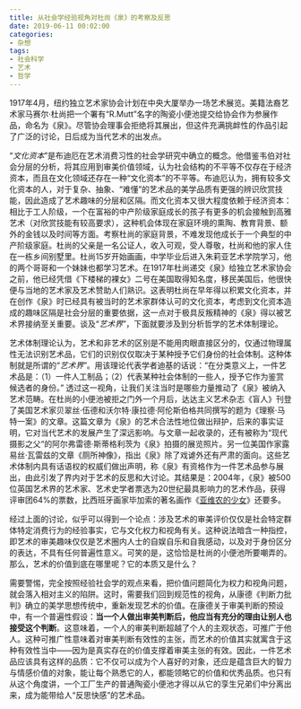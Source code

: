 ```yaml
---
title: 从社会学经验视角对杜尚《泉》的考察及反思
date: 2019-06-11 00:02:00
categories:
- 杂想
tags: 
- 社会科学
- 艺术
- 哲学
---
```


1917年4月，纽约独立艺术家协会计划在中央大厦举办一场艺术展览。美籍法裔艺术家马赛尔·杜尚把一个署有“R.Mutt”名字的陶瓷小便池提交给协会作为参展作品，命名为《泉》。尽管协会理事会拒绝将其展出，但这件充满挑衅性的作品引起了广泛的讨论，日后成为当代艺术的出发点。<!--more-->

“*文化资本*”是布迪厄在艺术消费习性的社会学研究中确立的概念。他借鉴韦伯对社会分层的分析，将其应用到审美价值领域，认为社会结构的不平等不仅存在于经济资本，而且在文化领域还存在一种“文化资本”的不平等。布迪厄认为，拥有较多文化资本的人，对于复杂、抽象、“难懂”的艺术品的美学品质有更强的辨识欣赏技能，因此造成了艺术趣味的分层和区隔。而文化资本又很大程度依赖于经济资本：相比于工人阶级，一个在富裕的中产阶级家庭成长的孩子有更多的机会接触到高雅艺术（对欣赏技能有较高要求），这种机会体现在家庭环境的熏陶、教育背景、额外的金钱以及时间等方面。考察杜尚的家庭背景，不难发现他成长于一个典型的中产阶级家庭。杜尚的父亲是一名公证人，收入可观，受人尊敬，杜尚和他的家人住在一栋乡间别墅里。杜尚15岁开始画画，中学毕业后进入朱莉亚艺术学院学习，他的两个哥哥和一个妹妹也都学习艺术。在1917年杜尚递交《泉》给独立艺术家协会之前，他已经凭借《下楼梯的裸女》二号在美国取得知名度，移民美国后，他很快便与当地的艺术家及艺术赞助人们熟识。这表明杜尚在早年得以积累文化资本，并在创作《泉》时已经具有被当时的艺术家群体认可的文化资本，考虑到文化资本造成的趣味区隔是社会分层的重要依据，这一点对于极具反叛精神的《泉》得以被艺术界接纳至关重要。谈及“*艺术界*”，下面就要涉及到分析哲学的艺术体制理论。

艺术体制理论认为，艺术和非艺术的区别是不能用肉眼直接区分的，仅通过物理属性无法识别艺术品，它们的识别仅仅取决于某种授予它们身份的社会体制。这种体制就是所谓的“*艺术界*”。用该理论代表学者迪基的话说：“在分类意义上，一件艺术品是：（1）一件人工制品；（2）代表某种社会体制的一些人，授予它作为鉴赏候选者的身份。” 透过这一视角，让我们关注当时是哪些力量推动了《泉》被纳入艺术范畴。在杜尚的小便池被拒之门外一个月后，达达主义艺术杂志《盲人》刊登了美国艺术家贝翠丝·伍德和沃尔特·康拉德·阿伦斯伯格共同撰写的题为《理察·马特一案》的文章。这篇文章为《泉》的艺术合法性地位做出辩护，后来的事实证明，它对当代艺术的发展产生了深远影响。与文章一起收录的，还有被称为“现代摄影之父“的阿尔弗雷德·斯蒂格利茨为《泉》拍摄的展览照片。另一位美国作家露易丝·瓦雷兹的文章《厕所神像》，指出《泉》除了戏谑外还有严肃的面向。这些艺术体制内具有话语权的权威们做出声明，称《泉》有资格作为一件艺术品参与展出，由此引发了界内对于艺术的反思和大讨论。其结果是：2004年，《泉》被500位英国艺术界的艺术家、艺术史学者票选为20世纪最具影响力的艺术作品，获得评审团64%的票数，比西班牙画家毕加索的著名画作《[亚维农的少女](https://zh.wikipedia.org/wiki/亞維農的少女)》还要多。

经过上面的讨论，似乎可以得到一个论点：涉及艺术的审美评价仅仅是社会特定群体特定消费行为的经验事实，它与文化权力和视角有关。这种说法暗含一种指控，即艺术的审美趣味仅仅是艺术圈内人士的自娱自乐和自我感动，以及对于身份区分的表达，不具有任何普遍性意义。可笑的是，这恰恰是杜尚的小便池所要嘲弄的。那么，艺术的价值到底在哪里呢？它的本质又是什么？

需要警惕，完全按照经验社会学的观点来看，把价值问题简化为权力和视角问题，就会落入相对主义的陷阱。这时，需要我们回到规范性的视角，从康德《判断力批判》确立的美学思想传统中，重新发现艺术的价值。在康德关于审美判断的预设中，有一个普遍性假设：**当一个人做出审美判断后，他应当有充分的理由让别人也接受这个判断**。这意味着，一个人的审美判断超越了个人的主观状态，可推广于他人。这种可推广性意味着对审美判断有效性的主张，而艺术的价值其实就寓含于这种有效性当中——因为是真实存在的价值支撑着审美主张的有效。因此，一件艺术品应该具有这样的品质：它不仅可以成为个人喜好的对象，还应是蕴含巨大的智力与情感价值的对象，能让每个熟悉它的人，都能领略它的价值和优秀品质。也只有从这个角度讲，一个工厂生产的普通陶瓷小便池才得以从它的孪生兄弟们中分离出来，成为能带给人“反思快感”的艺术品。